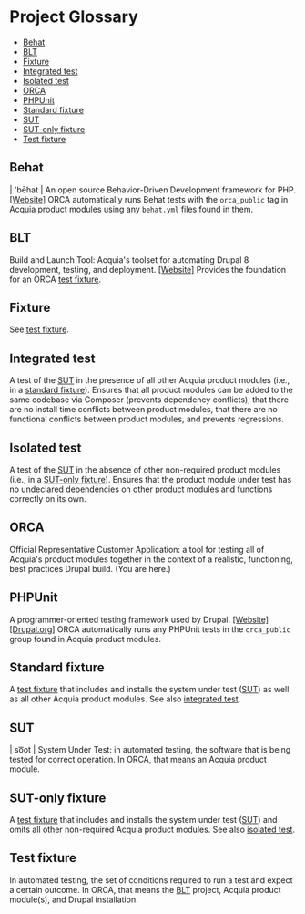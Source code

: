# Project Glossary

- [Behat](#behat)
- [BLT](#blt)
- [Fixture](#fixture)
- [Integrated test](#integrated-test)
- [Isolated test](#isolated-test)
- [ORCA](#orca)
- [PHPUnit](#phpunit)
- [Standard fixture](#standard-fixture)
- [SUT](#sut)
- [SUT-only fixture](#sut-only-fixture)
- [Test fixture](#test-fixture)

## Behat

| 'bēhat | An open source Behavior-Driven Development framework for PHP. [[Website]](http://behat.org/) ORCA automatically runs Behat tests with the `orca_public` tag in Acquia product modules using any `behat.yml` files found in them.

## BLT

Build and Launch Tool: Acquia's toolset for automating Drupal 8 development, testing, and deployment. [[Website]](https://github.com/acquia/blt) Provides the foundation for an ORCA [test fixture](#test-fixture).

## Fixture

See [test fixture](#test-fixture).

## Integrated test

A test of the [SUT](#sut) in the presence of all other Acquia product modules (i.e., in a [standard fixture](#standard-fixture)). Ensures that all product modules can be added to the same codebase via Composer (prevents dependency conflicts), that there are no install time conflicts between product modules, that there are no functional conflicts between product modules, and prevents regressions.

## Isolated test

A test of the [SUT](#sut) in the absence of other non-required product modules (i.e., in a [SUT-only fixture](#sut-only-fixture)). Ensures that the product module under test has no undeclared dependencies on other product modules and functions correctly on its own.

## ORCA

Official Representative Customer Application: a tool for testing all of Acquia's product modules together in the context of a realistic, functioning, best practices Drupal build. (You are here.)

## PHPUnit

A programmer-oriented testing framework used by Drupal. [[Website]](https://phpunit.de/) [[Drupal.org]](https://www.drupal.org/docs/8/phpunit) ORCA automatically runs any PHPUnit tests in the `orca_public` group found in Acquia product modules.

## Standard fixture

A [test fixture](#test-fixture) that includes and installs the system under test ([SUT](#sut)) as well as all other Acquia product modules. See also [integrated test](#integrated-test).

## SUT

| so͞ot | System Under Test: in automated testing, the software that is being tested for correct operation. In ORCA, that means an Acquia product module.

## SUT-only fixture

A [test fixture](#test-fixture) that includes and installs the system under test ([SUT](#sut)) and omits all other non-required Acquia product modules. See also [isolated test](#isolated-test).

## Test fixture

In automated testing, the set of conditions required to run a test and expect a certain outcome. In ORCA, that means the [BLT](#blt) project, Acquia product module(s), and Drupal installation.
